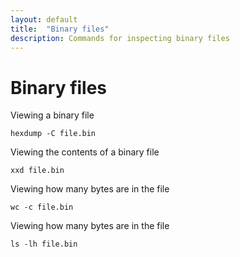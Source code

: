 ```yaml
---
layout: default
title:  "Binary files"
description: Commands for inspecting binary files
---
```


# Binary files

Viewing a binary file

```
hexdump -C file.bin
```

Viewing the contents of a binary file

```
xxd file.bin
```

Viewing how many bytes are in the file

```
wc -c file.bin
```

Viewing how many bytes are in the file

```
ls -lh file.bin
```
